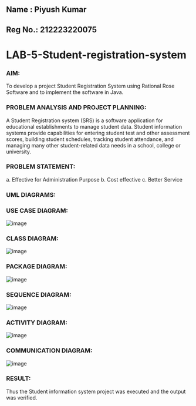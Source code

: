 ## Name : Piyush Kumar
## Reg No.: 212223220075

# LAB-5-Student-registration-system

### AIM:
To develop a project Student Registration System using Rational Rose Software and to
implement the software in Java.

### PROBLEM ANALYSIS AND PROJECT PLANNING:

A Student Registration system (SRS) is a software application for educational
establishments to manage student data. Student information systems provide capabilities for
entering student test and other assessment scores, building student schedules, tracking student
attendance, and managing many other student-related data needs in a school, college or
university.

### PROBLEM STATEMENT:
a. Effective for Administration Purpose
b. Cost effective
c. Better Service

### UML DIAGRAMS:

### USE CASE DIAGRAM:
![image](https://github.com/user-attachments/assets/d9f3b13c-6a35-479a-aa41-043810fb9c52)


### CLASS DIAGRAM:

![image](https://github.com/user-attachments/assets/c91cbaa6-d96e-41f9-9775-01640747434c)


### PACKAGE DIAGRAM:

![image](https://github.com/user-attachments/assets/a2a8b771-dbb5-40f5-8479-cdb5092a24f4)


### SEQUENCE DIAGRAM:


![image](https://github.com/user-attachments/assets/240d050e-9322-4032-bb1a-ecfe9c4f4f89)



### ACTIVITY DIAGRAM:

![image](https://github.com/user-attachments/assets/bd0fb174-f102-4e21-8940-05cd6b1f4e70)


### COMMUNICATION DIAGRAM:


![image](https://github.com/user-attachments/assets/d7fe82ac-7855-4b14-aa1a-255a61bfbd2d)


### RESULT:
Thus the Student information system project was executed and the output was verified.
